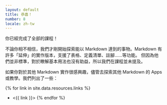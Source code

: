 ```yaml
---
layout: default
title: 恭喜！
number: 8
locale: zh-tw
---
```


你已經完成了全部的課程！

不論你相不相信，我們才剛開始探索能以 Markdown 達到的事物。Markdown 有許多「延伸」的實作版本，支援了表格、定義清單、註腳……等功能。
但因為他們並非標準，對於瞭解基本用法也沒有助益，所以我們在課程並未提及。

如果你對於其他 Markdown 實作很感興趣，儘管去探索其他 Markdown 的 Apps 或教學。我們列出了一些：

{% for link in site.data.resources.links %}
* <{{ link }}>
{% endfor %}
